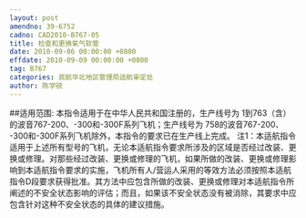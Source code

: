 ```yaml
---
layout: post
amendno: 39-6752
cadno: CAD2010-B767-05
title: 检查和更换氧气软管
date: 2010-09-06 00:00:00 +0800
effdate: 2010-09-09 00:00:00 +0800
tag: B767
categories: 民航华北地区管理局适航审定处
author: 陈学锐
---
```


##适用范围:
本指令适用于在中华人民共和国注册的，生产线号为 1到763（含）的波音767-200、-300和-300F系列飞机；生产线号为 758的波音767-200、 -300和-300F系列飞机除外，本指令的要求已在生产线上完成。
注1：本适航指令适用于上述所有型号的飞机，无论本适航指令要求所涉及的区域是否经过改装、更换或修理。对那些经过改装、更换或修理的飞机，如果所做的改装、更换或修理影响到本适航指令要求的实施，飞机所有人/营运人采用的等效方法必须按照本适航指令D段要求获得批准。其方法中应包含所做的改装、更换或修理对本适航指令所阐述的不安全状态影响的评估；而且，如果该不安全状态没有被消除，其要求中应包含针对这种不安全状态的具体的建议措施。

